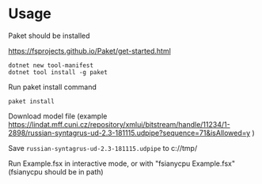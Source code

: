 # Usage

Paket should be installed 

https://fsprojects.github.io/Paket/get-started.html

```
dotnet new tool-manifest
dotnet tool install -g paket
```

Run paket install command

```
paket install
```

Download model file (example https://lindat.mff.cuni.cz/repository/xmlui/bitstream/handle/11234/1-2898/russian-syntagrus-ud-2.3-181115.udpipe?sequence=71&isAllowed=y )

Save ```russian-syntagrus-ud-2.3-181115.udpipe``` to c://tmp/

Run Example.fsx in interactive mode, or with "fsianycpu Example.fsx" (fsianycpu should be in path)